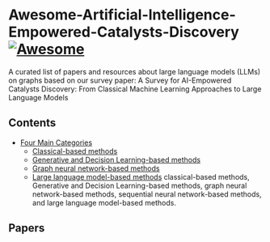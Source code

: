 # Awesome-Artificial-Intelligence-Empowered-Catalysts-Discovery [![Awesome](https://awesome.re/badge.svg)](https://awesome.re)

A curated list of papers and resources about large language models (LLMs) on graphs based on our survey paper: 
A Survey for AI-Empowered Catalysts Discovery: From Classical Machine Learning Approaches to Large Language Models

## Contents

- [Four Main Categories](#Publications)
  - [Classical-based methods](#classical)
  - [Generative and Decision Learning-based methods](#generative)
  - [Graph neural network-based methods](#Graph)
  - [Large language model-based methods](#LLM)
classical-based methods, Generative and Decision Learning-based methods, graph neural network-based methods, sequential neural network-based methods, and large language model-based methods.


<a name="Publications" />

## Papers

<a name="classical" />
